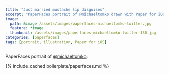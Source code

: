 ```yaml
---
title: "Just married mustache lip disguises"
excerpt: "PaperFaces portrait of @michaeltomko drawn with Paper for iOS on an iPad."
image: 
  path: &image /assets/images/paperfaces-michaeltomko-twitter.jpg 
  feature: *image
  thumbnail: /assets/images/paperfaces-michaeltomko-twitter-150.jpg
categories: [paperfaces]
tags: [portrait, illustration, Paper for iOS]
---
```


PaperFaces portrait of [@michaeltomko](https://twitter.com/michaeltomko).

{% include_cached boilerplate/paperfaces.md %}
